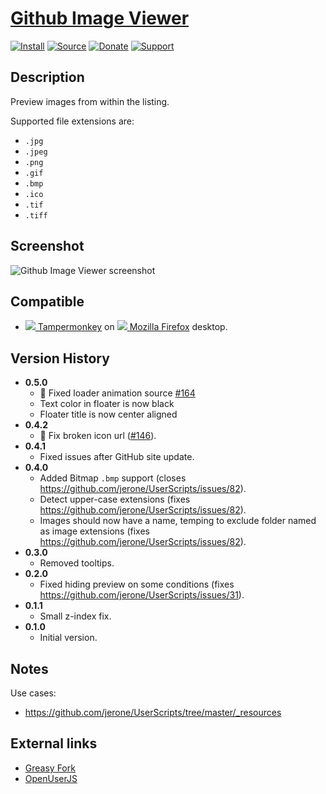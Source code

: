 # [Github Image Viewer](https://github.com/jerone/UserScripts/tree/master/Github_Image_Viewer)

[![Install](https://raw.github.com/jerone/UserScripts/master/_resources/Install-button.png)](https://github.com/jerone/UserScripts/raw/master/Github_Image_Viewer/Github_Image_Viewer.user.js)
[![Source](https://raw.github.com/jerone/UserScripts/master/_resources/Source-button.png)](https://github.com/jerone/UserScripts/blob/master/Github_Image_Viewer/Github_Image_Viewer.user.js)
[![Donate](https://raw.github.com/jerone/UserScripts/master/_resources/Donate-button.png)](https://www.paypal.com/cgi-bin/webscr?cmd=_s-xclick&hosted_button_id=VCYMHWQ7ZMBKW)
[![Support](https://raw.github.com/jerone/UserScripts/master/_resources/Support-button.png)](https://github.com/jerone/UserScripts/issues)


## Description

Preview images from within the listing.

Supported file extensions are:

* `.jpg`
* `.jpeg`
* `.png`
* `.gif`
* `.bmp`
* `.ico`
* `.tif`
* `.tiff`


## Screenshot

![Github Image Viewer screenshot](https://github.com/jerone/UserScripts/raw/master/Github_Image_Viewer/screenshot.jpg)


## Compatible

* [![](https://raw.github.com/jerone/UserScripts/master/_resources/Tampermonkey.png) Tampermonkey](https://addons.mozilla.org/firefox/addon/tampermonkey/) on [![](https://raw.github.com/jerone/UserScripts/master/_resources/Firefox.png) Mozilla Firefox](http://www.mozilla.org/en-US/firefox/fx/#desktop) desktop.


## Version History

* **0.5.0**
    * :bug: Fixed loader animation source [#164](https://github.com/jerone/UserScripts/pull/164)
    * Text color in floater is now black
    * Floater title is now center aligned
* **0.4.2**
    * 🐛 Fix broken icon url ([#146](https://github.com/jerone/UserScripts/pull/146)).
* **0.4.1**
    * Fixed issues after GitHub site update.
* **0.4.0**
    * Added Bitmap `.bmp` support (closes https://github.com/jerone/UserScripts/issues/82).
    * Detect upper-case extensions (fixes https://github.com/jerone/UserScripts/issues/82).
    * Images should now have a name, temping to exclude folder named as image extensions (fixes https://github.com/jerone/UserScripts/issues/82).
* **0.3.0**
    * Removed tooltips.
* **0.2.0**
    * Fixed hiding preview on some conditions (fixes https://github.com/jerone/UserScripts/issues/31).
* **0.1.1**
    * Small z-index fix.
* **0.1.0**
    * Initial version.


## Notes

Use cases:

* https://github.com/jerone/UserScripts/tree/master/_resources


## External links

* [Greasy Fork](https://greasyfork.org/scripts/6262-github-image-viewer)
* [OpenUserJS](https://openuserjs.org/scripts/jerone/Github_Image_Viewer)
